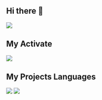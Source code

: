 ## Hi there 👋
<img src="https://img.shields.io/badge/Front_End-Back_End-green">

## My Activate

<img src="https://github-readme-stats.vercel.app/api?username=mahde-sharafpoor&show_icons=true&theme=dracula">

## My Projects Languages

<img src="https://github-readme-stats.vercel.app/api/top-langs/?username=mahde-sharafpoor&stats_format=bytes">

<img src="https://img.shields.io/github/commit-activity/m/mahde-sharafpoor/Django-Project/main">
